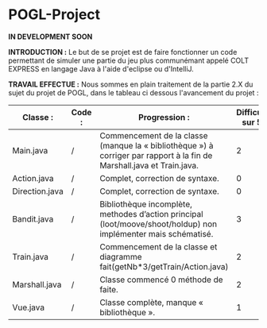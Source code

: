 # POGL-Project

******IN DEVELOPMENT SOON******


**INTRODUCTION :**
Le but de se projet est de faire fonctionner un code permettant de simuler une partie du jeu plus communémant appelé COLT EXPRESS en langage Java à l'aide d'eclipse ou d'IntelliJ.

**TRAVAIL EFFECTUE :**
Nous sommes en plain traitement de la partie 2.X du sujet du projet de POGL, dans le tableau ci dessous l'avancement du projet :


Classe : |	Code : |	Progression : |	Difficulté sur 5 : | Compléter/Corriger : |
---------|---------|----------------|--------------------|----------------------|                  
Main.java |	/	|Commencement de la classe (manque la « bibliothèque ») à corriger par rapport à la fin de Marshall.java et Train.java. |	2| [x]
Action.java |	/	|Complet, correction de syntaxe. |	0|
Direction.java |	/|	Complet, correction de syntaxe. |	0|
Bandit.java |	/	|Bibliothèque incomplète, methodes d’action principal (loot/moove/shoot/holdup) non implémenter mais schématisé. |	3| [x]
Train.java |	/|	Commencement de la classe et diagramme fait(getNb*3/getTrain/Action.java) |	2| [x]
Marshall.java |	/	|Classe commencé 0 méthode de faite. |	2| [x]
Vue.java |	/	|Classe complète, manque « bibliothèque ». |	1| [x]
